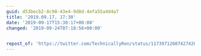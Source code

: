```yaml
---
guid: d53becb2-8c98-43e4-9d8d-4efa55a4d4a7
title: '2019.09.17, 17:30'
date: '2019-09-17T15:30:17+00:00'
changed: '2019-09-24T07:18:56+00:00'


repost_of: 'https://twitter.com/TechnicallyRon/status/1173971260742742016?s=20'
---
```


